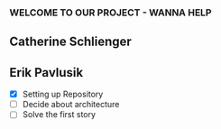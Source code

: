 ### WELCOME TO OUR PROJECT - WANNA HELP

## Catherine Schlienger
## Erik Pavlusik


- [x] Setting up Repository
- [ ] Decide about architecture
- [ ] Solve the first story
